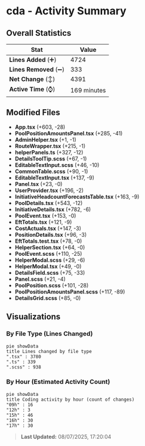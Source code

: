 # cda - Activity Summary 

## Overall Statistics

| Stat                   | Value                                                             |
| ---------------------- | ----------------------------------------------------------------- |
| **Lines Added** (➕)   | 4724                                          |
| **Lines Removed** (➖) | 333                                        |
| **Net Change** (↕)    | 4391                |
| **Active Time** (⌚)   | 169 minutes |


## Modified Files
- **App.tsx** (+603, -28)
- **PoolPositionAmountsPanel.tsx** (+285, -41)
- **AdminHelper.tsx** (+1, -1)
- **RouteWrapper.tsx** (+215, -1)
- **helperPanels.ts** (+327, -12)
- **DetailsToolTip.scss** (+67, -1)
- **EditableTextInput.scss** (+46, -10)
- **CommonTable.scss** (+90, -1)
- **EditableTextInput.tsx** (+137, -9)
- **Panel.tsx** (+23, -0)
- **UserProvider.tsx** (+196, -2)
- **InitiativeHeadcountForecastsTable.tsx** (+163, -9)
- **PoolDetails.tsx** (+543, -12)
- **InitiativeDetails.tsx** (+782, -6)
- **PoolEvent.tsx** (+153, -0)
- **EftTotals.tsx** (+121, -9)
- **CostActuals.tsx** (+147, -3)
- **PositionDetails.tsx** (+96, -3)
- **EftTotals.test.tsx** (+78, -0)
- **HelperSection.tsx** (+64, -0)
- **PoolEvent.scss** (+110, -25)
- **HelperModal.scss** (+29, -6)
- **HelperModal.tsx** (+49, -0)
- **DetailsField.scss** (+75, -33)
- **Panel.scss** (+21, -4)
- **PoolPosition.scss** (+101, -28)
- **PoolPositionAmountsPanel.scss** (+117, -89)
- **DetailsGrid.scss** (+85, -0)

## Visualizations

### By File Type (Lines Changed)

```mermaid
pie showData
title Lines changed by file type
".tsx" : 3780
".ts" : 339
".scss" : 938
```

### By Hour (Estimated Activity Count)

```mermaid
pie showData
title Coding activity by hour (count of changes)
"09h" : 16
"12h" : 3
"15h" : 46
"16h" : 30
"17h" : 30
```


> **Last Updated:** 08/07/2025, 17:20:04